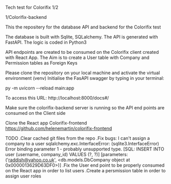 Tech test for Colorifix 1/2

1/Colorifix-backend


This the repositery for the database API and backend for the Colorifix test

The database is built with Sqlite, SQLalchemy.
The API is generated with FastAPI. The logic is coded in Python3

API endpoints are created to be consumed on the Colorifix client created with React App.
The Aim is to create a User table with Company and Permission tables as Foreign Keys

Please clone the repository on your local machine and activate the virtual environment (venv)
Initialise the FasAPI swagger by typing in your terminal:

py -m uvicorn  --reload main:app

To access this URL:
http://localhost:8000/docs#/

Make sure the colorifix-backend server is running so the API end points are consumed on the Client side

Clone the React app Colorifix-frontend
https://github.com/helenemartin/colorifix-frontend

TODO
.Clear cached git files from the repo
.Fix bugs: I can't assign a company to a user
sqlalchemy.exc.InterfaceError: (sqlite3.InterfaceError) Error binding parameter 1 - probably unsupported type.
[SQL: INSERT INTO user (username, company_id) VALUES (?, ?)]
[parameters: ('raddish@yahoo.co.uk', <db.models.DbCompany object at 0x0000013629D63DF0>)]
.Fix the User end point to be properly consumed on the React app in order to list users
.Create a persmission table in order to assign user roles

